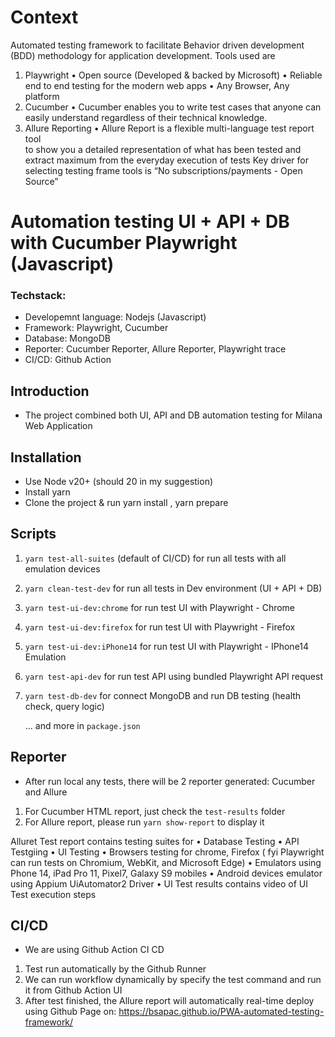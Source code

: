 # Context
Automated testing framework to facilitate Behavior driven development (BDD) methodology for application development.
Tools used are
1.	Playwright 
	•	Open source (Developed & backed by Microsoft)
	•	Reliable end to end testing for the modern web apps
	•	Any Browser, Any platform
2.	Cucumber
	•	Cucumber enables you to write test cases that anyone can 
		easily understand regardless of their technical knowledge.
3.	Allure Reporting
	•	Allure Report is a flexible multi-language test report tool 	
		to show you a detailed representation of what has been tested and extract maximum from the everyday execution of tests
		Key driver for selecting testing frame tools is “No subscriptions/payments - Open Source”

# Automation testing UI + API + DB with Cucumber Playwright (Javascript)

### Techstack:

- Developemnt language: Nodejs (Javascript)
- Framework: Playwright, Cucumber
- Database: MongoDB
- Reporter: Cucumber Reporter, Allure Reporter, Playwright trace
- CI/CD: Github Action

## Introduction

- The project combined both UI, API and DB automation testing for Milana Web Application

## Installation

- Use Node v20+ (should 20 in my suggestion)
- Install yarn
- Clone the project & run yarn install , yarn prepare

## Scripts

1. `yarn test-all-suites` (default of CI/CD) for run all tests with all emulation devices
2. `yarn clean-test-dev` for run all tests in Dev environment (UI + API + DB)
3. `yarn test-ui-dev:chrome` for run test UI with Playwright - Chrome
4. `yarn test-ui-dev:firefox` for run test UI with Playwright - Firefox
5. `yarn test-ui-dev:iPhone14` for run test UI with Playwright - IPhone14 Emulation
6. `yarn test-api-dev` for run test API using bundled Playwright API request
7. `yarn test-db-dev` for connect MongoDB and run DB testing (health check, query logic)

   ... and more in `package.json`

## Reporter

- After run local any tests, there will be 2 reporter generated: Cucumber and Allure

1. For Cucumber HTML report, just check the `test-results` folder
2. For Allure report, please run `yarn show-report` to display it

Alluret Test report contains testing suites for
•	Database Testing
•	API Testgiing
•	UI Testing
	•	Browsers testing for chrome, Firefox ( fyi Playwright can run 
		tests on Chromium, WebKit, and Microsoft Edge)
	•	Emulators using Phone 14, iPad Pro 11, Pixel7, Galaxy S9 mobiles 
	•	Android devices emulator using Appium UiAutomator2 Driver
	•	UI Test results contains  video of UI Test execution steps

## CI/CD

- We are using Github Action CI CD

1. Test run automatically by the Github Runner
2. We can run workflow dynamically by specify the test command and run it from Github Action UI
3. After test finished, the Allure report will automatically real-time deploy using Github Page on:
   https://bsapac.github.io/PWA-automated-testing-framework/
